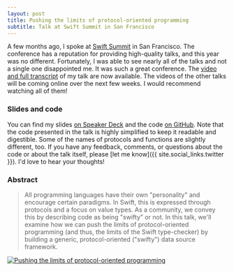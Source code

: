 ```yaml
---
layout: post
title: Pushing the limits of protocol-oriented programming
subtitle: Talk at Swift Summit in San Francisco
---
```


A few months ago, I spoke at [Swift Summit](https://swiftsummit.com) in San Francisco. The conference has a reputation for providing high-quality talks, and this year was no different. Fortunately, I was able to see nearly all of the talks and not a single one disappointed me. It was such a great conference. The [video and full transcript](https://www.skilled.io/u/swiftsummit/pushing-the-limits-of-protocol-oriented-programming) of my talk are now available. The videos of the other talks will be coming online over the next few weeks. I would recommend watching all of them!

<!--excerpt-->

### Slides and code

You can find my slides [on Speaker Deck](https://speakerdeck.com/jessesquires/pushing-the-limits-of-protocol-oriented-programming) and the code [on GitHub](https://github.com/jessesquires/JSQDataSourcesKit). Note that the code presented in the talk is highly simplified to keep it readable and digestible. Some of the names of protocols and functions are slightly different, too. If you have any feedback, comments, or questions about the code or about the talk itself, please [let me know]({{ site.social_links.twitter }}). I'd love to hear your thoughts!

### Abstract

> All programming languages have their own "personality" and encourage certain paradigms. In Swift, this is expressed through protocols and a focus on value types. As a community, we convey this by describing code as being "swifty" or not. In this talk, we'll examine how we can push the limits of protocol-oriented programming (and thus, the limits of the Swift type-checker) by building a generic, protocol-oriented ("swifty") data source framework.

<a href="https://www.skilled.io/u/swiftsummit/pushing-the-limits-of-protocol-oriented-programming">
<img class="img-thumbnail img-responsive center"
    src="{{ site.img_url }}/swiftsummit-slides.jpg"
    title="Pushing the limits of protocol-oriented programming"
    alt="Pushing the limits of protocol-oriented programming"/>
</a>
